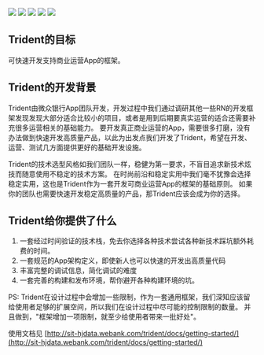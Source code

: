 
[![](https://img.shields.io/badge/node-%3E%3D8.3.0-brightgreen.svg)](https://nodejs.org/en/)
[![](https://img.shields.io/badge/npm-%3E%3D5.8.0-brightgreen.svg)](https://nodejs.org/en/)
[![](https://img.shields.io/badge/git-%3E%3D2.9.0-brightgreen.svg)](https://git-scm.com/)
[![](https://img.shields.io/badge/fastlane-%3E%3D2.117.1-brightgreen.svg)](https://fastlane.tools/)
[![](https://img.shields.io/badge/pod-%3E%3D1.2.0-brightgreen.svg)](https://cocoapods.org/)

## Trident的目标
可快速开发支持商业运营App的框架。

## Trident的开发背景
Trident由微众银行App团队开发，开发过程中我们通过调研其他一些RN的开发框架发现发现大部分适合比较小的项目，或者是用到后期要真实运营的适合还需要补充很多运营相关的基础能力。
要开发真正商业运营的App，需要很多打磨，没有办法做到快速开发高质量产品，以此为出发点我们开发了Trident，希望在开发、运营、测试几方面提供更好的基础开发设施。

Trident的技术选型风格如我们团队一样，稳健为第一要求，不盲目追求新技术炫技而随意使用不稳定的技术方案。
在时尚前沿和稳定实用中我们毫不犹豫会选择稳定实用，这也是Trident作为一套开发可商业运营App的框架的基础原则。
如果你的团队也需要快速开发稳定高质量的产品，那Trident应该会成为你的选择。

## Trident给你提供了什么
1. 一套经过时间验证的技术栈，免去你选择各种技术尝试各种新技术踩坑额外耗费的时间。
2. 一套规范的App架构定义，即使新人也可以快速的开发出高质量代码
3. 丰富完整的调试信息，简化调试的难度
4. 一套完善的构建和发布环境，帮你避开各种构建环境的坑。

PS: Trident在设计过程中会增加一些限制，作为一套通用框架，我们深知应该留给使用者足够的扩展空间，所以我们在设计过程中尽可能的控制限制的数量。
并且做到，"框架增加一项限制，就至少给使用者带来一批好处"。

使用文档见 [http://sit-hjdata.webank.com/trident/docs/getting-started/](http://sit-hjdata.webank.com/trident/docs/getting-started/)